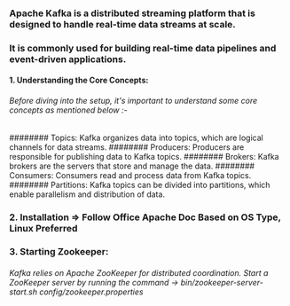 ### Apache Kafka is a distributed streaming platform that is designed to handle real-time data streams at scale.

### It is commonly used for building real-time data pipelines and event-driven applications.

#### 1. Understanding the Core Concepts:

###### Before diving into the setup, it's important to understand some core concepts as mentioned below :-
######## Topics: Kafka organizes data into topics, which are logical channels for data streams.
######## Producers: Producers are responsible for publishing data to Kafka topics.
######## Brokers: Kafka brokers are the servers that store and manage the data.
######## Consumers: Consumers read and process data from Kafka topics.
######## Partitions: Kafka topics can be divided into partitions, which enable parallelism and distribution of data.

### 2. Installation => Follow Office Apache Doc Based on OS Type, Linux Preferred

### 3. Starting Zookeeper:

###### Kafka relies on Apache ZooKeeper for distributed coordination. Start a ZooKeeper server by running the command -> bin/zookeeper-server-start.sh config/zookeeper.properties

